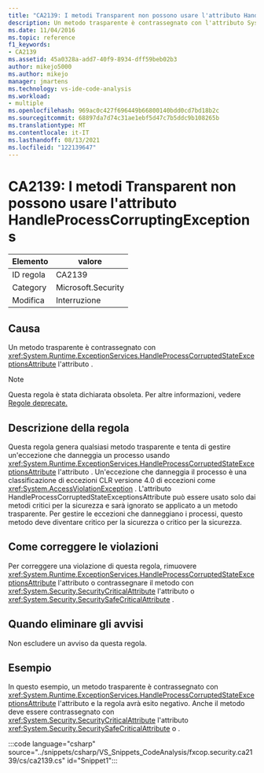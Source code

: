 ```yaml
---
title: "CA2139: I metodi Transparent non possono usare l'attributo HandleProcessCorruptingExceptions"
description: Un metodo trasparente è contrassegnato con l'attributo System.Runtime.ExceptionServices.HandleProcessCorruptedStateExceptionsAttribute.
ms.date: 11/04/2016
ms.topic: reference
f1_keywords:
- CA2139
ms.assetid: 45a0328a-add7-40f9-8934-dff59beb02b3
author: mikejo5000
ms.author: mikejo
manager: jmartens
ms.technology: vs-ide-code-analysis
ms.workload:
- multiple
ms.openlocfilehash: 969ac0c427f696449b66800140bdd0cd7bd18b2c
ms.sourcegitcommit: 68897da7d74c31ae1ebf5d47c7b5ddc9b108265b
ms.translationtype: MT
ms.contentlocale: it-IT
ms.lasthandoff: 08/13/2021
ms.locfileid: "122139647"
---
```

# <a name="ca2139-transparent-methods-may-not-use-the-handleprocesscorruptingexceptions-attribute"></a>CA2139: I metodi Transparent non possono usare l'attributo HandleProcessCorruptingExceptions

|Elemento|valore|
|-|-|
|ID regola|CA2139|
|Category|Microsoft.Security|
|Modifica|Interruzione|

## <a name="cause"></a>Causa
Un metodo trasparente è contrassegnato con <xref:System.Runtime.ExceptionServices.HandleProcessCorruptedStateExceptionsAttribute> l'attributo .

> [!NOTE]
> Questa regola è stata dichiarata obsoleta. Per altre informazioni, vedere [Regole deprecate.](fxcop-unported-deprecated-rules.md)

## <a name="rule-description"></a>Descrizione della regola
Questa regola genera qualsiasi metodo trasparente e tenta di gestire un'eccezione che danneggia un processo usando <xref:System.Runtime.ExceptionServices.HandleProcessCorruptedStateExceptionsAttribute> l'attributo . Un'eccezione che danneggia il processo è una classificazione di eccezioni CLR versione 4.0 di eccezioni come <xref:System.AccessViolationException> . L'attributo HandleProcessCorruptedStateExceptionsAttribute può essere usato solo dai metodi critici per la sicurezza e sarà ignorato se applicato a un metodo trasparente. Per gestire le eccezioni che danneggiano i processi, questo metodo deve diventare critico per la sicurezza o critico per la sicurezza.

## <a name="how-to-fix-violations"></a>Come correggere le violazioni
Per correggere una violazione di questa regola, rimuovere <xref:System.Runtime.ExceptionServices.HandleProcessCorruptedStateExceptionsAttribute> l'attributo o contrassegnare il metodo con <xref:System.Security.SecurityCriticalAttribute> l'attributo o <xref:System.Security.SecuritySafeCriticalAttribute> .

## <a name="when-to-suppress-warnings"></a>Quando eliminare gli avvisi
Non escludere un avviso da questa regola.

## <a name="example"></a>Esempio
In questo esempio, un metodo trasparente è contrassegnato con <xref:System.Runtime.ExceptionServices.HandleProcessCorruptedStateExceptionsAttribute> l'attributo e la regola avrà esito negativo. Anche il metodo deve essere contrassegnato con <xref:System.Security.SecurityCriticalAttribute> l'attributo <xref:System.Security.SecuritySafeCriticalAttribute> o .

:::code language="csharp" source="../snippets/csharp/VS_Snippets_CodeAnalysis/fxcop.security.ca2139/cs/ca2139.cs" id="Snippet1":::
